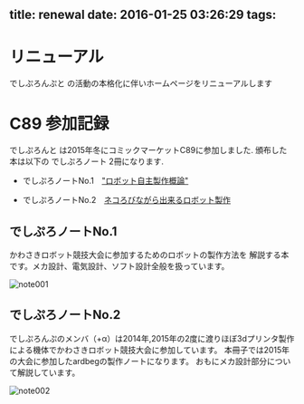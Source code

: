 title: renewal
date: 2016-01-25 03:26:29
tags:
---

# リニューアル

でしぷろんぷと の活動の本格化に伴いホームページをリニューアルします

# C89 参加記録

でしぷろんと は2015年冬にコミックマーケットC89に参加しました.
頒布した本は以下の でしぷろノート 2冊になります.

- でしぷろノートNo.1　["ロボット自主製作概論"](http://deshi-prompt.github.io/note001_intro/)

- でしぷろノートNo.2　[ネコろびながら出来るロボット製作](http://deshi-prompt.github.io/note002_neko)

## でしぷろノートNo.1


かわさきロボット競技大会に参加するためのロボットの製作方法を
解説する本です。メカ設計、電気設計、ソフト設計全般を扱っています。

![note001](/2016/01/25/renewal/C89/front_cover_note001.png "でしぷろノートNo.1")

## でしぷろノートNo.2

でしぷろんぷのメンバ（+α）は2014年,2015年の2度に渡りほぼ3dプリンタ製作
による機体でかわさきロボット競技大会に参加しています。
本冊子では2015年の大会に参加したardbegの製作ノートになります。
おもにメカ設計部分について解説しています。

![note002](/2016/01/25/renewal/C89/front_cover_note002.png "でしぷろノートNo.1")
